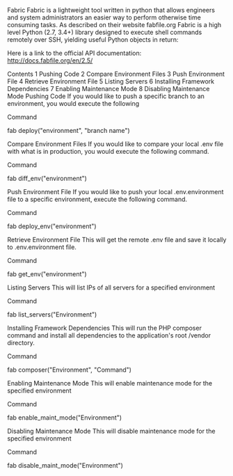 Fabric
Fabric is a lightweight tool written in python that allows engineers and system administrators an easier way to perform otherwise time consuming tasks. As described on their website fabfile.org Fabric is a high level Python (2.7, 3.4+) library designed to execute shell commands remotely over SSH, yielding useful Python objects in return:


Here is a link to the official API documentation: http://docs.fabfile.org/en/2.5/


Contents
1	Pushing Code
2	Compare Environment Files
3	Push Environment File
4	Retrieve Environment File
5	Listing Servers
6	Installing Framework Dependencies
7	Enabling Maintenance Mode
8	Disabling Maintenance Mode
Pushing Code
If you would like to push a specific branch to an environment, you would execute the following

Command

fab deploy("environment", "branch name")


Compare Environment Files
If you would like to compare your local .env file with what is in production, you would execute the following command.

Command

fab diff_env("environment")


Push Environment File
If you would like to push your local .env.environment file to a specific environment, execute the following command.

Command

fab deploy_env("environment")


Retrieve Environment File
This will get the remote .env file and save it locally to .env.environment file.

Command

fab get_env("environment")


Listing Servers
This will list IPs of all servers for a specified environment

Command

fab list_servers("Environment")


Installing Framework Dependencies
This will run the PHP composer command and install all dependencies to the application's root /vendor directory.

Command

fab composer("Environment", "Command")

Enabling Maintenance Mode
This will enable maintenance mode for the specified environment

Command

fab enable_maint_mode("Environment")

Disabling Maintenance Mode
This will disable maintenance mode for the specified environment

Command

fab disable_maint_mode("Environment")
